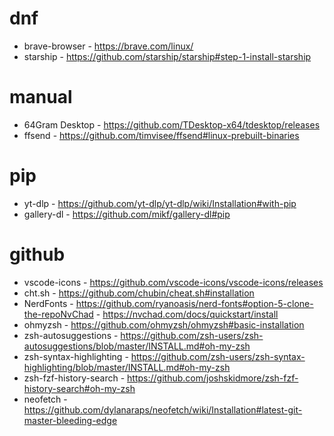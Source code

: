 # dnf
- brave-browser - https://brave.com/linux/
- starship - https://github.com/starship/starship#step-1-install-starship

# manual
- 64Gram Desktop - https://github.com/TDesktop-x64/tdesktop/releases
- ffsend - https://github.com/timvisee/ffsend#linux-prebuilt-binaries

# pip
- yt-dlp - https://github.com/yt-dlp/yt-dlp/wiki/Installation#with-pip
- gallery-dl - https://github.com/mikf/gallery-dl#pip

# github
- vscode-icons - https://github.com/vscode-icons/vscode-icons/releases
- cht.sh - https://github.com/chubin/cheat.sh#installation
- NerdFonts - https://github.com/ryanoasis/nerd-fonts#option-5-clone-the-repoNvChad - https://nvchad.com/docs/quickstart/install
- ohmyzsh - https://github.com/ohmyzsh/ohmyzsh#basic-installation
- zsh-autosuggestions - https://github.com/zsh-users/zsh-autosuggestions/blob/master/INSTALL.md#oh-my-zsh
- zsh-syntax-highlighting - https://github.com/zsh-users/zsh-syntax-highlighting/blob/master/INSTALL.md#oh-my-zsh
- zsh-fzf-history-search - https://github.com/joshskidmore/zsh-fzf-history-search#oh-my-zsh
- neofetch - https://github.com/dylanaraps/neofetch/wiki/Installation#latest-git-master-bleeding-edge
